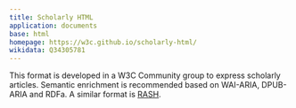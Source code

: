 ```yaml
---
title: Scholarly HTML
application: documents
base: html
homepage: https://w3c.github.io/scholarly-html/
wikidata: Q34305781
---
```


This format is developed in a W3C Community group to express scholarly articles. Semantic enrichment is recommended based on WAI-ARIA, DPUB-ARIA and RDFa.  A similar format is [RASH](rash).
